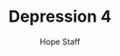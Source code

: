 ---
image: /assets/img/kl/kl_depression_4.png
title: Depression 4
number: 4
categories:
  - Meditations
  - Health
  - Depression
author: Hope Staff
notes: Depression 4
embed: >-
  <iframe style="border-radius:12px" src="https://open.spotify.com/embed/episode/6dAybtl4e6vVAqDTaBzP1m?utm_source=generator" width="100%" height="352" frameBorder="0" allowfullscreen="" allow="autoplay; clipboard-write; encrypted-media; fullscreen; picture-in-picture" loading="lazy"></iframe>
transcript: >-
  SOME LINES OF TEXT START HERE
---